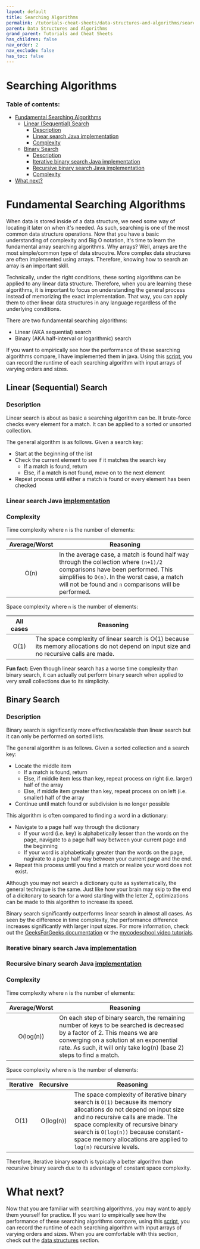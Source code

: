 ```yaml
---
layout: default
title: Searching Algorithms
permalink: /tutorials-cheat-sheets/data-structures-and-algorithms/searching-algorithms/
parent: Data Structures and Algorithms
grand_parent: Tutorials and Cheat Sheets
has_children: false
nav_order: 2
nav_exclude: false
has_toc: false
---
```


<h1>Searching Algorithms</h1>

### Table of contents:

- [Fundamental Searching Algorithms](#fundamental-searching-algorithms)
  - [Linear (Sequential) Search](#linear-sequential-search)
    - [Description](#description)
    - [Linear search Java implementation](#linear-search-java-implementation)
    - [Complexity](#complexity)
  - [Binary Search](#binary-search)
    - [Description](#description-1)
    - [Iterative binary search Java implementation](#iterative-binary-search-java-implementation)
    - [Recursive binary search Java implementation](#recursive-binary-search-java-implementation)
    - [Complexity](#complexity-1)
- [What next?](#what-next)

# Fundamental Searching Algorithms

When data is stored inside of a data structure, we need some way of locating it later on when it's needed. As such, searching is one of the most common data structure operations. Now that you have a basic understanding of complexity and Big O notation, it's time to learn the fundamental array searching algorithms. Why arrays? Well, arrays are the most simple/common type of data strucutre. More complex data structures are often implemented using arrays. Therefore, knowing how to search an array is an important skill. 

Technically, under the right conditions, these sorting algorithms can be applied to any linear data structure. Therefore, when you are learning these algorithms, it is important to focus on understanding the general process instead of memorizing the exact implementation. That way, you can apply them to other linear data structures in any language regardless of the underlying conditions.

There are two fundamental searching algorithms:
- Linear (AKA sequential) search
- Binary (AKA half-interval or logarithmic) search

If you want to empirically see how the performance of these searching algorithms compare, I have implemented them in java. Using this [script](https://github.com/sirpaulmcd/Data-Structures-And-Algorithms/blob/main/src/searching/SearchingAlgorithms.java), you can record the runtime of each searching algorithm with input arrays of varying orders and sizes. 

## Linear (Sequential) Search

### Description

Linear search is about as basic a searching algorithm can be. It brute-force checks every element for a match. It can be applied to a sorted or unsorted collection. 

The general algorithm is as follows. Given a search key:
- Start at the beginning of the list
- Check the current element to see if it matches the search key
  - If a match is found, return
  - Else, if a match is not found, move on to the next element
- Repeat process until either a match is found or every element has been checked

### Linear search Java [implementation](https://github.com/sirpaulmcd/Data-Structures-And-Algorithms/blob/main/src/searching/SearchingAlgorithms.java)

<script src="https://gist.github.com/sirpaulmcd/f44db8114ad233b63df5da604f865311.js?file=LinearSearch.java"></script>

### Complexity

Time complexity where `n` is the number of elements:

| Average/Worst | Reasoning |
| :-----------: | --------- |
| O(n) | In the average case, a match is found half way through the collection where `(n+1)/2` comparisons have been performed. This simplifies to `O(n)`. In the worst case, a match will not be found and `n` comparisons will be performed. 

Space complexity where `n` is the number of elements:

| All cases | Reasoning |
| :-------: | --------- |
| O(1) | The space complexity of linear search is O(1) because its memory allocations do not depend on input size and no recursive calls are made. |

**Fun fact:** Even though linear search has a worse time complexity than binary search, it can actually out perform binary search when applied to very small collections due to its simplicity.

## Binary Search

### Description
Binary search is significantly more effective/scalable than linear search but it can only be performed on sorted lists.

The general algorithm is as follows. Given a sorted collection and a search key:
- Locate the middle item
  - If a match is found, return
  - Else, if middle item less than key, repeat process on right (i.e. larger) half of the array
  - Else, if middle item greater than key, repeat process on on left (i.e. smaller) half of the array
- Continue until match found or subdivision is no longer possible

This algorithm is often compared to finding a word in a dictionary:
- Navigate to a page half way through the dictionary
  - If your word (i.e. key) is alphabetically lesser than the words on the page, navigate to a page half way between your current page and the beginning
  - If your word is alphabetically greater than the words on the page, nagivate to a page half way between your current page and the end. 
- Repeat this process until you find a match or realize your word does not exist. 
 
Although you may not search a dictionary quite as systematically, the general technique is the same. Just like how your brain may skip to the end of a dicitonary to search for a word starting with the letter Z, optimizations can be made to this algorithm to increase its speed.

Binary search significantly outperforms linear search in almost all cases. As seen by the difference in time complexity, the performance difference increases significantly with larger input sizes. For more information, check out the [GeeksForGeeks documentation]() or the [mycodeschool video tutorials](https://www.youtube.com/watch?v=j5uXyPJ0Pew&list=PL2_aWCzGMAwL3ldWlrii6YeLszojgH77j).

### Iterative binary search Java [implementation](https://github.com/sirpaulmcd/Data-Structures-And-Algorithms/blob/main/src/searching/SearchingAlgorithms.java)

<script src="https://gist.github.com/sirpaulmcd/f44db8114ad233b63df5da604f865311.js?file=BinarySearchIterative.java"></script>

### Recursive binary search Java [implementation](https://github.com/sirpaulmcd/Data-Structures-And-Algorithms/blob/main/src/searching/SearchingAlgorithms.java)

<script src="https://gist.github.com/sirpaulmcd/f44db8114ad233b63df5da604f865311.js?file=BinarySearchRecursive.java"></script>

### Complexity

Time complexity where `n` is the number of elements:

| Average/Worst | Reasoning |
| :-----------: | --------- |
| O(log(n)) | On each step of binary search, the remaining number of keys to be searched is decreased by a factor of 2. This means we are converging on a solution at an exponential rate. As such, it will only take log(n) (base 2) steps to find a match. |  

Space complexity where `n` is the number of elements:

| Iterative | Recursive | Reasoning |
| :-------: | :-------: | --------- |
| O(1) | O(log(n)) | The space complexity of iterative binary search is `O(1)` because its memory allocations do not depend on input size and no recursive calls are made. The space complexity of recursive binary search is `O(log(n))` because constant-space memory allocations are applied to `log(n)` recursive levels. |

Therefore, iterative binary search is typically a better algorithm than recursive binary search due to its advantage of constant space complexity.

# What next? 

Now that you are familiar with searching algorithms, you may want to apply them yourself for practice. If you want to empirically see how the performance of these searching algorithms compare, using this [script](https://github.com/sirpaulmcd/Data-Structures-And-Algorithms/blob/main/src/searching/SearchingAlgorithms.java), you can record the runtime of each searching algorithm with input arrays of varying orders and sizes. When you are comfortable with this section, check out the [data structures](/tutorials-cheat-sheets/data-structures-and-algorithms/data-structures) section.
